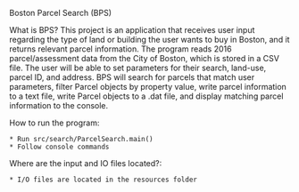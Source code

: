 Boston Parcel Search (BPS)

What is BPS?
This project is an application that receives user input regarding the type of land or building the user wants to buy
 in Boston, and it returns relevant parcel information. The program reads 2016 parcel/assessment data from the City of
  Boston, which is stored in a CSV file. The user will be able to set parameters for their search, land-use, parcel ID,
   and address. BPS will search for parcels that match user parameters, filter Parcel objects by property value, write
    parcel information to a text file, write Parcel objects to a .dat file, and display matching parcel information to
     the console.  

How to run the program:

    * Run src/search/ParcelSearch.main()
    * Follow console commands
    
Where are the input and IO files located?:

    * I/O files are located in the resources folder